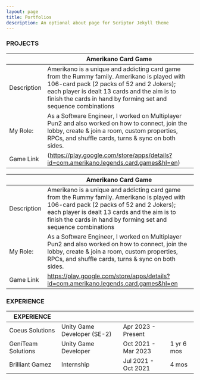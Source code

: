 ```yaml
---
layout: page
title: Portfolios 
description: An optional about page for Scriptor Jekyll theme
---
```


### PROJECTS

| | Amerikano Card Game |
| ------| ------| 
| Description | Amerikano is a unique and addicting card game from the Rummy family. Amerikano is played with 106-card pack (2 packs of 52 and 2 Jokers); each player is dealt 13 cards and the aim is to finish the cards in hand by forming set and sequence combinations 	 |
| My Role: | As a Software Engineer, I worked on Multiplayer Pun2 and also worked on how to connect, join the lobby, create & join a room, custom properties, RPCs, and shuffle cards, turns & sync on both sides.  | 
|Game Link |(https://play.google.com/store/apps/details?id=com.amerikano.legends.card.games&hl=en)|


| | Amerikano Card Game |
| ------| ------| 
| Description | Amerikano is a unique and addicting card game from the Rummy family. Amerikano is played with 106-card pack (2 packs of 52 and 2 Jokers); each player is dealt 13 cards and the aim is to finish the cards in hand by forming set and sequence combinations 	 |
| My Role: | As a Software Engineer, I worked on Multiplayer Pun2 and also worked on how to connect, join the lobby, create & join a room, custom properties, RPCs, and shuffle cards, turns & sync on both sides.  | 
|Game Link |https://play.google.com/store/apps/details?id=com.amerikano.legends.card.games&hl=en|

### EXPERIENCE

|EXPERIENCE| | | |
| ------| ----- |----- |----- |
|Coeus Solutions | Unity Game Developer (SE-2) | Apr 2023 - Present |  |
|GeniTeam Solutions | Unity Game Developer | Oct 2021 - Mar 2023 | 1 yr 6 mos |
|Brilliant Gamez| Internship | Jul 2021 - Oct 2021  | 4 mos |
